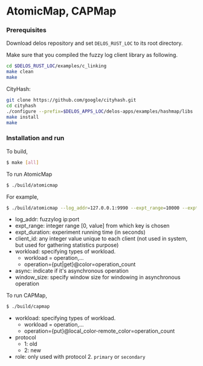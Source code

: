 # AtomicMap, CAPMap

### Prerequisites
Download delos repository and set `DELOS_RUST_LOC` to its root directory.

Make sure that you compiled the fuzzy log client library as following.
```sh
cd $DELOS_RUST_LOC/examples/c_linking
make clean
make
```
CityHash:
```sh
git clone https://github.com/google/cityhash.git
cd cityhash
./configure --prefix=$DELOS_APPS_LOC/delos-apps/examples/hashmap/libs
make install
make
```

### Installation and run
To build,
```sh
$ make [all]
```

To run AtomicMap
```sh
$ ./build/atomicmap
```

For example, 
```sh
$ ./build/atomicmap --log_addr=127.0.0.1:9990 --expt_range=10000 --expt_duration=120 --client_id=1 --workload=put@15=1000,get@15=1 --async --window_size=32
```
- log_addr: fuzzylog ip:port
- expt_range: integer range [0, value] from which key is chosen
- expt_duration: experiment running time (in seconds)
- client_id: any integer value unique to each client (not used in system, but used for gathering statistics purpose)
- workload: specifying types of workload.
  - workload = operation,...
  - operation={put|get}@color=operation_count
- async: indicate if it's asynchronous operation
- window_size: specify window size for windowing in asynchronous operation

To run CAPMap,
```sh
$ ./build/capmap
```
- workload: specifying types of workload.
  - workload = operation,...
  - operation={put}@local_color-remote_color=operation_count
- protocol
  - 1: old
  - 2: new
- role: only used with protocol 2. `primary` or `secondary`
